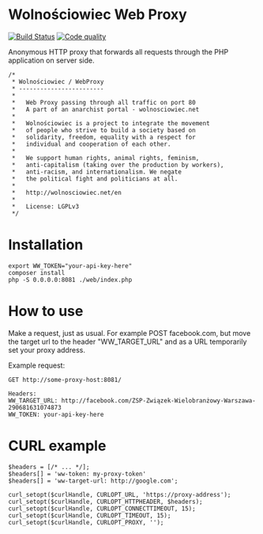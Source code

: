 Wolnościowiec Web Proxy
=======================

[![Build Status](https://travis-ci.org/Wolnosciowiec/webproxy.svg?branch=master)](https://travis-ci.org/Wolnosciowiec/webproxy)
[![Code quality](https://scrutinizer-ci.com/g/Wolnosciowiec/webproxy/badges/quality-score.png?b=master)](https://scrutinizer-ci.com/g/Wolnosciowiec/webproxy/)

Anonymous HTTP proxy that forwards all requests through the PHP application
on server side.

```
/*
 * Wolnościowiec / WebProxy
 * ------------------------
 *
 *   Web Proxy passing through all traffic on port 80
 *   A part of an anarchist portal - wolnosciowiec.net
 *
 *   Wolnościowiec is a project to integrate the movement
 *   of people who strive to build a society based on
 *   solidarity, freedom, equality with a respect for
 *   individual and cooperation of each other.
 *
 *   We support human rights, animal rights, feminism,
 *   anti-capitalism (taking over the production by workers),
 *   anti-racism, and internationalism. We negate
 *   the political fight and politicians at all.
 *
 *   http://wolnosciowiec.net/en
 *
 *   License: LGPLv3
 */
````

Installation
============

```
export WW_TOKEN="your-api-key-here"
composer install
php -S 0.0.0.0:8081 ./web/index.php
```

How to use
==========

Make a request, just as usual. For example POST facebook.com, but move the target url to the header "WW_TARGET_URL"
and as a URL temporarily set your proxy address.

Example request:

```
GET http://some-proxy-host:8081/

Headers:
WW_TARGET_URL: http://facebook.com/ZSP-Związek-Wielobranżowy-Warszawa-290681631074873
WW_TOKEN: your-api-key-here
```

CURL example
============

```
$headers = [/* ... */];
$headers[] = 'ww-token: my-proxy-token'
$headers[] = 'ww-target-url: http://google.com';

curl_setopt($curlHandle, CURLOPT_URL, 'https://proxy-address');
curl_setopt($curlHandle, CURLOPT_HTTPHEADER, $headers);
curl_setopt($curlHandle, CURLOPT_CONNECTTIMEOUT, 15);
curl_setopt($curlHandle, CURLOPT_TIMEOUT, 15);
curl_setopt($curlHandle, CURLOPT_PROXY, '');
```

